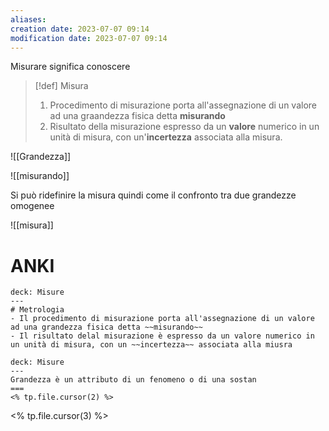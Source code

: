 ```yaml
---
aliases: 
creation date: 2023-07-07 09:14
modification date: 2023-07-07 09:14
---
```

Misurare significa conoscere

>[!def] Misura
>1. Procedimento di misurazione porta all'assegnazione di un valore ad una graandezza fisica detta **misurando**
>2. Risultato della misurazione espresso da un **valore** numerico in un unità di misura, con un'**incertezza** associata alla misura.


![[Grandezza]]

![[misurando]]

Si può ridefinire la misura quindi come il confronto tra due grandezze omogenee

![[misura]]


# ANKI

```anki
deck: Misure
---
# Metrologia
- Il procedimento di misurazione porta all'assegnazione di un valore ad una grandezza fisica detta ~~misurando~~
- Il risultato delal misurazione è espresso da un valore numerico in un unità di misura, con un ~~incertezza~~ associata alla miusra
```

```anki
deck: Misure
---
Grandezza è un attributo di un fenomeno o di una sostan
===
<% tp.file.cursor(2) %>
```
<% tp.file.cursor(3) %>